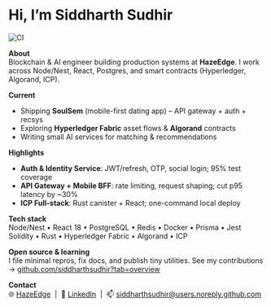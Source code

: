 # Hi, I’m Siddharth Sudhir

![CI](https://img.shields.io/badge/CI-passing-brightgreen)

**About**  
Blockchain & AI engineer building production systems at **HazeEdge**. I work across Node/Nest, React, Postgres, and smart contracts (Hyperledger, Algorand, ICP).

**Current**  
- Shipping **SoulSem** (mobile-first dating app) – API gateway + auth + recsys  
- Exploring **Hyperledger Fabric** asset flows & **Algorand** contracts  
- Writing small AI services for matching & recommendations

**Highlights**  
- **Auth & Identity Service**: JWT/refresh, OTP, social login; 95% test coverage  
- **API Gateway + Mobile BFF**: rate limiting, request shaping; cut p95 latency by ~30%  
- **ICP Full-stack**: Rust canister + React; one-command local deploy

**Tech stack**  
Node/Nest • React 18 • PostgreSQL • Redis • Docker • Prisma • Jest  
Solidity • Rust • Hyperledger Fabric • Algorand • ICP


**Open source & learning**  
I file minimal repros, fix docs, and publish tiny utilities. See my contributions → [github.com/siddharthsudhir?tab=overview](https://github.com/siddharthsudhir?tab=overview)

**Contact**  
🌐 [HazeEdge](https://www.hazeedge.com) &nbsp;|&nbsp; 💼 [LinkedIn](https://www.linkedin.com/in/siddharth-sudhir-76865a167) &nbsp;|&nbsp; 📫 siddharthsudhir@users.noreply.github.com
